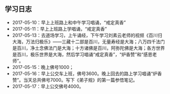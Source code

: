 ## 学习日志
- 2017-05-10：早上上班路上和中午学习唱诵，“戒定真香”
- 2017-05-11：早上上班路上学唱诵，“戒定真香”
- 2017-05-13：去道场学习，上午诵经，下午学习刘素云老师的视频《百川归大海，万法归极乐》——三藏十二部是百川，无量寿经是大海；八万四千法门是百川，净土念佛法门是大海；十方诸佛是百川，阿弥陀佛是大海；各方世界是百川，极乐世界是大海，然后学习唱诵“戒定真香”，“炉香赞”和“感恩老师”。
- 2017-05-15：晚上佛号1000；
- 2017-05-16：早上公交车上班，佛号3600。晚上回去的路上学习唱诵“炉香赞”。当天总共佛号7000。写下《弟子规》的第一篇参悟笔记。
- 2017-05-17：早上公交佛号4000。
